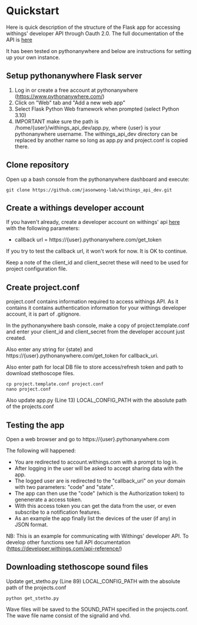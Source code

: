 # Quickstart

Here is quick description of the structure of the Flask app for accessing withings' developer API through Oauth 2.0. The full documentation
of the API is [here](https://developer.withings.com/)

It has been tested on pythonanywhere and below are instructions for setting up your own instance.

## Setup pythonanywhere Flask server

1. Log in or create a free account at pythonanywhere (https://www.pythonanywhere.com/)
2. Click on "Web" tab and "Add a new web app"
3. Select Flask Python Web framework when prompted (select Python 3.10)
4. IMPORTANT make sure the path is /home/{user}/withings_api_dev/app.py, where {user} is your pythonanywhere username. The withings_api_dev directory can be replaced by another name so long as app.py and project.conf is copied there.

## Clone repository

Open up a bash console from the pythonanywhere dashboard and execute:
```
git clone https://github.com/jasonwong-lab/withings_api_dev.git
```

## Create a withings developer account

If you haven't already, create a developer account on withings' api [here](https://account.withings.com/partner/add_oauth2)
with the following parameters:
* callback url = https://{user}.pythonanywhere.com/get_token

If you try to test the callback url, it won't work for now. It is OK to continue.

Keep a note of the client_id and client_secret these will need to be used for project configuration file.

## Create project.conf

project.conf contains information required to access withings API. As it contains it contains authentication information for your withings developer account, it is part of .gitignore.

In the pythonanywhere bash console, make a copy of project.template.conf and enter your client_id and client_secret from the developer account just created.

Also enter any string for {state} and https://{user}.pythonanywhere.com/get_token for callback_uri.

Also enter path for local DB file to store access/refresh token and path to download stethoscope files.

```
cp project.template.conf project.conf
nano project.conf
```

Also update app.py (Line 13) LOCAL_CONFIG_PATH with the absolute path of the projects.conf

## Testing the app

Open a web browser and go to https://{user}.pythonanywhere.com

The following will happened:
* You are redirected to account.withings.com with a prompt to log in.
* After logging in the user will be asked to accept sharing data with the app.
* The logged user are is redirected to the "callback_uri" on your domain with two parameters: "code" and "state".
* The app can then use the "code" (which is the Authorization token) to genenerate a access token.
* With this access token you can get the data from the user, or even subscribe to a notification features.
* As an example the app finally list the devices of the user (if any) in JSON format.

NB: This is an example for communicating with Withings' developer API. To develop other functions see full API documentation (https://developer.withings.com/api-reference/)

## Downloading stethoscope sound files

Update get_stetho.py (Line 89) LOCAL_CONFIG_PATH with the absolute path of the projects.conf

```
python get_stetho.py
```

Wave files will be saved to the SOUND_PATH specified in the projects.conf. The wave file name consist of the signalid and vhd.

